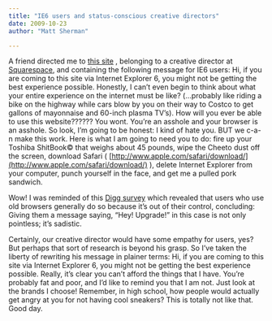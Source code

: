 ```yaml
---
title: "IE6 users and status-conscious creative directors"
date: 2009-10-23
author: "Matt Sherman"

---
```


A friend directed me to [this site](http://www.newtoyork.com/) , belonging to a creative director at [Squarespace](http://www.squarespace.com/), and containing the following message for IE6 users:
Hi, if you are coming to this site via Internet Explorer 6, you might not be getting the best experience possible. Honestly, I can’t even begin to think about what your entire experience on the internet must be like? (…probably like riding a bike on the highway while cars blow by you on their way to Costco to get gallons of mayonnaise and 60-inch plasma TV’s). How will you ever be able to use this website?????? You wont. You’re an asshole and your browser is an asshole. So look, I’m going to be honest: I kind of hate you. BUT we c-a-n make this work. Here is what I am going to need you to do: fire up your Toshiba ShitBook© that weighs about 45 pounds, wipe the Cheeto dust off the screen, download Safari ( [http://www.apple.com/safari/download/](http://www.apple.com/safari/download/) ), delete Internet Explorer from your computer, punch yourself in the face, and get me a pulled pork sandwich.

Wow! I was reminded of this [Digg survey](http://blog.digg.com/?p=878) which revealed that users who use old browsers generally do so because it’s out of their control, concluding:
Giving them a message saying, “Hey! Upgrade!” in this case is not only pointless; it’s sadistic.

Certainly, our creative director would have some empathy for users, yes? But perhaps that sort of research is beyond his grasp. So I’ve taken the liberty of rewriting his message in plainer terms:
Hi, if you are coming to this site via Internet Explorer 6, you might not be getting the best experience possible. Really, it’s clear you can’t afford the things that I have. You’re probably fat and poor, and I’d like to remind you that I am not. Just look at the brands I choose! Remember, in high school, how people would actually get angry at you for not having cool sneakers? This is totally not like that. Good day.
